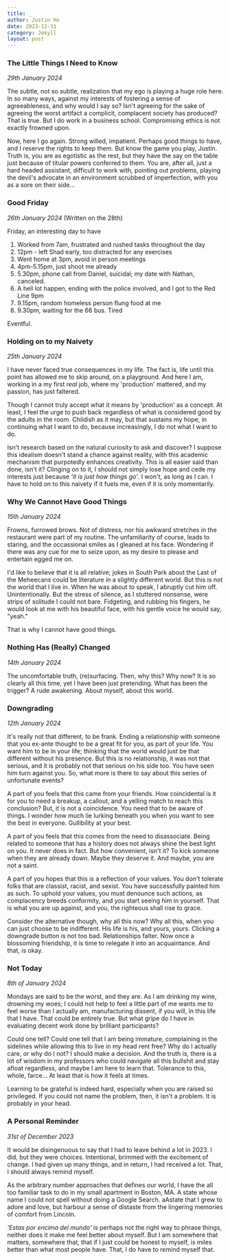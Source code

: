 ```yaml
---
title: _
author: Justin Ho
date: 2023-12-31
category: Jekyll
layout: post
---
```


### The Little Things I Need to Know

*29th January 2024*

The subtle, not so subtle, realization that my ego is playing a huge role here. In so many ways, against my interests of fostering a sense of agreeableness, and why would I say so? Isn't agreeing for the sake of agreeing the worst artifact a complicit, complacent society has produced? That is true. But I do work in a business school. Compromising ethics is not exactly frowned upon.

Now, here I go again. Strong willed, impatient. Perhaps good things to have, and I reserve the rights to keep them. But know the game you play, Justin. Truth is, you are as egotistic as the rest, but they have the say on the table just because of titular powers conferred to them. You are, after all, just a hard headed assistant, difficult to work with, pointing out problems, playing the devil's advocate in an environment scrubbed of imperfection, with you as a sore on their side...

### Good Friday

*26th January 2024* (Written on the 28th)

Friday, an interesting day to have

1. Worked from 7am, frustrated and rushed tasks throughout the day
1. 12pm - left Shad early, too distracted for any exercises
1. Went home at 3pm, avoid in person meetings
1. 4pm-5.15pm, just shoot me already
1. 5.30pm, phone call from Daniel, suicidal; my date with Nathan, canceled.
1. A hell lot happen, ending with the police involved, and I got to the Red Line 9pm
1. 9.15pm, random homeless person flung food at me
1. 9.30pm, waiting for the 66 bus. Tired

Eventful.

### Holding on to my Naivety

*25th January 2024*

I have never faced true consequences in my life. The fact is, life until this point has allowed me to skip around, on a playground. And here I am, working in a my first *real* job, where my 'production' mattered, and my passion, has just faltered.

Though I cannot truly accept what it means by 'production' as a concept. At least, I feel the urge to push back regardless of what is considered good by the adults in the room. Childish as it may, but that sustains my hope, in continuing what I want to do, because increasingly, I do not what I want to do.

Isn't research based on the natural curiosity to ask and discover? I suppose this idealism doesn't stand a chance against reality, with this academic mechanism that purpotedly enhances creativity. This is all easier said than done, isn't it? Clinging on to it, I should not simply lose hope and cede my interests just because *'it is just how things go'*. I won't, as long as I can. I have to hold on to this naivety if it fuels me, even if it is only momentarily. 

### Why We Cannot Have Good Things

*15th January 2024*

Frowns, furrowed brows. Not of distress, nor his awkward stretches in the restaurant were part of my routine. The unfamiliarity of course, leads to staring, and the occassional smiles as I gleaned at his face. Wondering if there was any cue for me to seize upon, as my desire to please and entertain egged me on. 

I'd like to believe that it is all relative; jokes in South Park about the Last of the Meheecans could be literature in a slightly different world. But this is not the world that I live in. When he was about to speak, I abruptly cut him off. Unintentionally. But the stress of silence, as I stuttered nonsense, were strips of solitude I could not bare. Fidgeting, and rubbing his fingers, he would look at me with his beautiful face, with his gentle voice he would say, "yeah."

That is why I cannot have good things.

### Nothing Has (Really) Changed

*14th January 2024*

The uncomfortable truth, (re)surfacing. Then, why this? Why now? It is so clearly all this time, yet I have been just pretending. What has been the trigger? A rude awakening. About myself, about this world.

### Downgrading

*12th January 2024*

It's really not that different, to be frank. Ending a relationship with someone that you ex-ante thought to be a great fit for you, as part of your life. You want him to be in your life; thinking that the world would just be that different without his presence. But this is no relationship, it was not that serious, and it is probably not that serious on his side too. You have seen him turn against you. So, what more is there to say about this series of unfortunate events?

A part of you feels that this came from your friends. How coincidental is it for you to need a breakup, a callout, and a yelling match to reach this conclusion? But, it is not a coincidence. You need that to be aware of things. I wonder how much lie lurking beneath you when you want to see the best in everyone. Gullibility at your best.

A part of you feels that this comes from the need to disassociate. Being related to someone that has a history does not always shine the best light on you. It never does in fact. But how convenient, isn't it? To kick someone when they are already down. Maybe they deserve it. And maybe, you are not a saint.

A part of you hopes that this is a reflection of your values. You don't tolerate folks that are classist, racist, and sexist. You have successfully painted him as such. To uphold your values, you must denounce such actions, as complacency breeds conformity, and you start seeing him in yourself. That is what you are up against, and you, the righteous shall rise to grace.

Consider the alternative though, why all this now? Why all this, when you can just choose to be indifferent. His life is his, and yours, yours. Clicking a downgrade button is not too bad. Relationships falter. Now once a blossoming friendship, it is time to relegate it into an acquaintance. And that, is okay.

### Not Today

*8th of January 2024*

Mondays are said to be the worst, and they are. As I am drinking my wine, drowning my woes; I could not help to feel a little part of me wants me to feel worse than I actually am, manufacturing dissent, if you will, in this life that I have. That could be entirely true. But what gripe do I have in evaluating decent work done by brilliant participants?

Could one tell? Could one tell that I am being immature, complaining in the sidelines while allowing this to live in my head rent free? Why do I actually care, or why do I not? I should make a decision. And the truth is, there is a lot of wisdom in my professors who could navigate all this bullshit and stay afloat regardless, and maybe I am here to learn that. Tolerance to this, whole, farce... At least that is how it feels at times.

Learning to be grateful is indeed hard, especially when you are raised so privileged. If you could not name the problem, then, it isn't a problem. It is probably in your head.

### A Personal Reminder

*31st of December 2023*

It would be disingenuous to say that I had to leave behind a lot in 2023. I did, but they were choices. Intentional, brimmed with the excitement of change. I had given up many things, and in return, I had received a lot. That, I should always remind myself.  

As the arbitrary number approaches that defines our world, I have the all too familiar task to do in my small apartment in Boston, MA. A state whose name I could not spell without doing a Google Search. aAstate that I grew to adore and love, but harbour a sense of distaste from the lingering memories of comfort from Lincoln. 

*'Estas por encima del mundo'* is perhaps not the right way to phrase things, neither does it make me feel better about myself. But I am somewhere that matters, somewhere that, that if I just could be honest to myself, is miles better than what most people have. That, I do have to remind myself that.